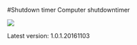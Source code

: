 #Shutdown timer
Computer shutdowntimer

![](http://intspstudio.weebly.com/uploads/9/0/0/6/90060087/03-11-2016-shutdowntimer_orig.png)

Latest version: 1.0.1.20161103
